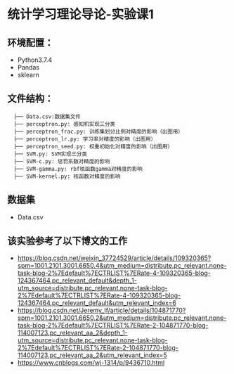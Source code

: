 # 统计学习理论导论-实验课1

## 环境配置：
* Python3.7.4
* Pandas
* sklearn

## 文件结构：
```
  ├── Data.csv:数据集文件
  ├── perceptron.py: 感知机实现三分类
  ├── perceptron_frac.py: 训练集划分比例对精度的影响（出图用）
  ├── perceptron_lr.py: 学习率对精度的影响（出图用）
  ├── perceptron_seed.py: 权重初始化对精度的影响（出图用）
  ├── SVM.py: SVM实现三分类
  ├── SVM-c.py: 惩罚系数对精度的影响
  ├── SVM-gamma.py: rbf核函数gamma对精度的影响
  ├── SVM-kernel.py: 核函数对精度的影响
```
 
## 数据集
* Data.csv

## 该实验参考了以下博文的工作
* https://blog.csdn.net/weixin_37724529/article/details/109320365?spm=1001.2101.3001.6650.4&utm_medium=distribute.pc_relevant.none-task-blog-2%7Edefault%7ECTRLIST%7ERate-4-109320365-blog-124367464.pc_relevant_default&depth_1-utm_source=distribute.pc_relevant.none-task-blog-2%7Edefault%7ECTRLIST%7ERate-4-109320365-blog-124367464.pc_relevant_default&utm_relevant_index=6
* https://blog.csdn.net/Jeremy_lf/article/details/104871770?spm=1001.2101.3001.6650.2&utm_medium=distribute.pc_relevant.none-task-blog-2%7Edefault%7ECTRLIST%7ERate-2-104871770-blog-114007123.pc_relevant_aa_2&depth_1-utm_source=distribute.pc_relevant.none-task-blog-2%7Edefault%7ECTRLIST%7ERate-2-104871770-blog-114007123.pc_relevant_aa_2&utm_relevant_index=5
* https://www.cnblogs.com/wj-1314/p/9436710.html
  


